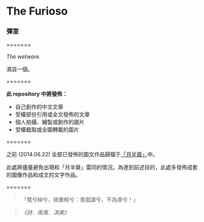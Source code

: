 <h1>The Furioso</h1> <h3>彈室</h3>

=======

*The wetware*.

濕貨一個。

=======

**此 repository 中將發佈：**

* 自己創作的中文文章
* 受權部份引用或全文發佈的文章
* 個人拍攝、繪製或創作的圖片
* 受權截取或全圖轉載的圖片

=======

之前 (2014.06.22) 全部已發佈的圖文作品歸檔于[「月半齋」](http://kdcabinet.diandian.com/)中。

此處將儘量避免出現和「月半齋」雷同的情況。為達到前述目的，此處多發佈成套的圖像作品和成文的文字作品。

=======

> 「寬兮綽兮，猗重較兮：善戲謔兮，不為虐兮！」

> *《詩．衛風．淇奧》*
